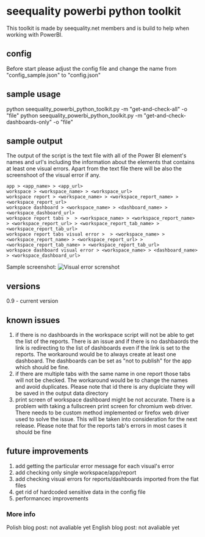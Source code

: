 # seequality powerbi python toolkit
This toolkit is made by seequality.net members and is build to help when working with PowerBI.

## config
Before start please adjust the config file and change the name from "config_sample.json" to "config.json"

## sample usage
python seequality_powerbi_python_toolkit.py -m "get-and-check-all" -o "file"
python seequality_powerbi_python_toolkit.py -m "get-and-check-dashboards-only" -o "file"

## sample output
The output of the script is the text file with all of the Power BI element's names and url's including the information about the elements that contains at least one visual errors. Apart from the text file there will be also the screenshoot of the visual error if any. 
```
app > <app_name> > <app_url>
workspace > <workspace_name> > <workspace_url>
workspace report > <workspace_name> > <workspace_report_name> > <workspace_report_url>
workspace dashboard > <workspace_name> > <dashboard_name> > <workspace_dashboard_url>
workspace report tabs >  > <workspace_name> > <workspace_report_name> > <workspace_report_url> > <workspace_report_tab_name> > <workspace_report_tab_url>
workspace report tabs visual error >  > <workspace_name> > <workspace_report_name> > <workspace_report_url> > <workspace_report_tab_name> > <workspace_report_tab_url>
workspace dashboard visual error > <workspace_name> > <dashboard_name> > <workspace_dashboard_url>
```
Sample screenshot:
![Visual error screnshot](https://pl.seequality.net/wp-content/uploads/2018/08/visualerror_20180819_112554_2f4acbd67d90495eb14a6fad44ca223a.png)

## versions
0.9 - current version

## known issues
1) if there is no dashboards in the workspace script will not be able to get the list of the reports. There is an issue and if there is no dashbaords the link is redirecting to the list of dashboards even if the link is set to the reports. The workaround would be to always create at least one dashboard. The dashboards can be set as "not to publish" for the app which should be fine.
2) if there are multiple tabs with the same name in one report those tabs will not be checked. The workaround would be to change the names and avoid duplicates. Please note that id there is any duplciate they will be saved in the output data directory
3) print screen of workspace dashboard might be not accurate. There is a problem with taking a fullscreen print screen for chromium web driver. There needs to be custom method implemented or firefox web driver used to solve the issue. This will be taken into consideration for the next release. Please note that for the reports tab's errors in most cases it should be fine 

## future improvements
1) add getting the particular error message for each visual's error
2) add checking only single workspace/app/report
3) add checking visual errors for reports/dashboards imported from the flat files
4) get rid of hardcoded sensitive data in the config file
4) performancec improvements

### More info
Polish blog post: not avaliable yet
English blog post: not avaliable yet